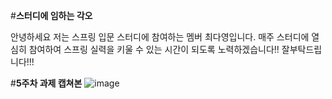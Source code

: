 ﻿#**스터디에 임하는 각오**

안녕하세요 저는 스프링 입문 스터디에 참여하는 멤버 최다영입니다.
매주 스터디에 열심히 참여하여 스프링 실력을 키울 수 있는 시간이 되도록 노력하겠습니다!! 잘부탁드립니다!!!

#**5주차 과제 캡쳐본**
![image](https://user-images.githubusercontent.com/80742780/201509159-20000cf0-5616-4046-ada5-a5526305632b.png)
